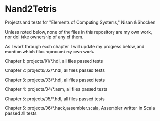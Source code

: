# Nand2Tetris
Projects and tests for "Elements of Computing Systems," Nisan &amp; Shocken

Unless noted below, none of the files in this repository are my own work, nor doI take ownership of any of them.

As I work through each chapter, I will update my progress below, and mention which files represent my own work.

Chapter 1: projects/01/*.hdl, all files passed tests

Chapter 2: projects/02/*.hdl, all files passed tests

Chapter 3: projects/03/*.hdl, all files passed tests

Chapter 4: projects/04/*.asm, all files passed tests

Chapter 5: projects/05/*.hdl, all files passed tests

Chapter 6: projects/06/*.hack,assembler.scala, Assembler written in Scala passed all tests


